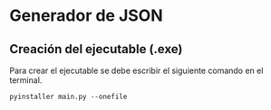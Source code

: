 # Generador de JSON

## Creación del ejecutable (.exe)
Para crear el ejecutable se debe escribir el siguiente comando en el terminal.
```
pyinstaller main.py --onefile
```
